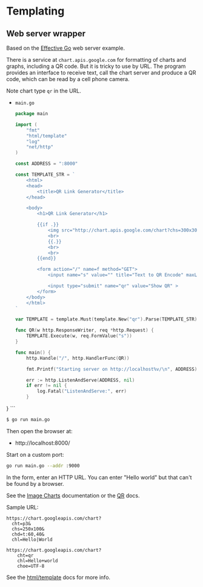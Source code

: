 # Templating


## Web server wrapper

Based on the [Effective Go](https://golang.org/doc/effective_go#web_server) web server example.

There is a service at `chart.apis.google.com` for formatting of charts and graphs, including a QR code. But it is tricky to use by URL. The program provides an interface to receive text, call the chart server and produce a QR code, which can be read by a cell phone camera.

Note chart type `qr` in the URL.

- `main.go`
    ```go
    package main

    import (
        "fmt"
        "html/template"
        "log"
        "net/http"
    )

    const ADDRESS = ":8000"

    const TEMPLATE_STR = `
        <html>
        <head>
            <title>QR Link Generator</title>
        </head>

        <body>
            <h1>QR Link Generator</h1>

            {{if .}}
                <img src="http://chart.apis.google.com/chart?chs=300x300&cht=qr&choe=UTF-8&chl={{.}}" />
                <br>
                {{.}}
                <br>
                <br>
            {{end}}

            <form action="/" name=f method="GET">
                <input name="s" value="" title="Text to QR Encode" maxLength=1024 size=70 >

                <input type="submit" name="qr" value="Show QR" >
            </form>
        </body>
        </html>
    `

    var TEMPLATE = template.Must(template.New("qr").Parse(TEMPLATE_STR))

    func QR(w http.ResponseWriter, req *http.Request) {
        TEMPLATE.Execute(w, req.FormValue("s"))
    }

    func main() {
        http.Handle("/", http.HandlerFunc(QR))

        fmt.Printf("Starting server on http://localhost%v/\n", ADDRESS)

        err := http.ListenAndServe(ADDRESS, nil)
        if err != nil {
            log.Fatal("ListenAndServe:", err)
        }
}
    ```

```sh
$ go run main.go
```

Then open the browser at:

- http://localhost:8000/

Start on a custom port:

```sh
go run main.go --addr :9000
```

In the form, enter an HTTP URL. You can enter "Hello world" but that can't be found by a browser.

See the [Image Charts](https://developers.google.com/chart/image/docs/making_charts) documentation or the [QR](https://developers.google.com/chart/infographics/docs/qr_codes) docs.

Sample URL:

```
https://chart.googleapis.com/chart?
  cht=p3&
  chs=250x100&
  chd=t:60,40&
  chl=Hello|World
```

```
https://chart.googleapis.com/chart?
    cht=qr
    chl=Hello+world
    choe=UTF-8
```

See the [html/template](https://golang.org/pkg/html/template/) docs for more info.
